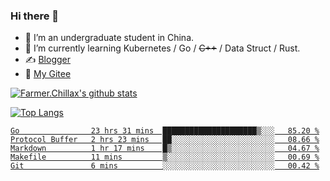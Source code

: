 ### Hi there 👋

- 🔭 I’m an undergraduate student in China.
- 🌱 I’m currently learning Kubernetes / Go / ~~C++~~ / Data Struct / Rust.
- ✍️ [Blogger](https://blog.farmer233.top)
- 🤔 [My Gitee](https://gitee.com/Farmer-chong)


[![Farmer.Chillax's github stats](https://github-readme-stats.vercel.app/api?username=FarmerChillax)](https://github.com/anuraghazra/github-readme-stats)

[![Top Langs](https://github-readme-stats.vercel.app/api/top-langs/?username=FarmerChillax&layout=compact&hide=html,css,javascript)](https://github.com/anuraghazra/github-readme-stats)

<p>
  <a href="https://wakatime.com/@Farmer">
        <!--START_SECTION:waka-->

```text
Go                23 hrs 31 mins  █████████████████████▒░░░   85.20 %
Protocol Buffer   2 hrs 23 mins   ██░░░░░░░░░░░░░░░░░░░░░░░   08.66 %
Markdown          1 hr 17 mins    █▒░░░░░░░░░░░░░░░░░░░░░░░   04.67 %
Makefile          11 mins         ▒░░░░░░░░░░░░░░░░░░░░░░░░   00.69 %
Git               6 mins          ░░░░░░░░░░░░░░░░░░░░░░░░░   00.42 %
```

<!--END_SECTION:waka-->
  </a>
</p>

<!--
**Farmer-chong/Farmer-chong** is a ✨ _special_ ✨ repository because its `README.md` (this file) appears on your GitHub profile.

Here are some ideas to get you started:

- 🔭 I’m currently working on ...
- 🌱 I’m currently learning ...
- 👯 I’m looking to collaborate on ...
- 🤔 I’m looking for help with ...
- 💬 Ask me about ...
- 📫 How to reach me: ...
- 😄 Pronouns: ...
- ⚡ Fun fact: ...
-->

